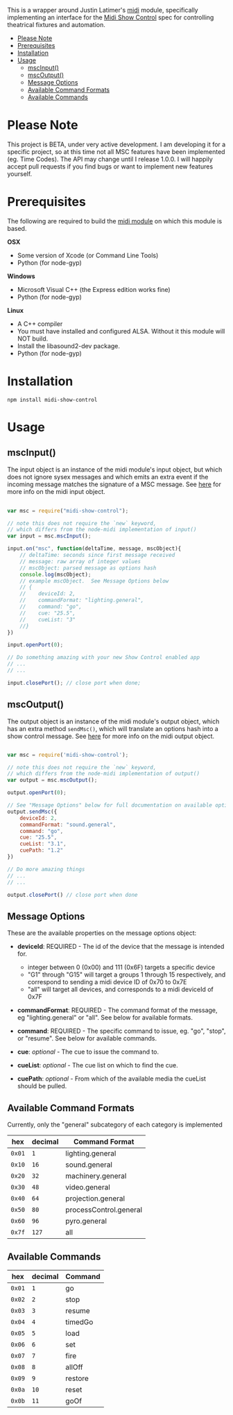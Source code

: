 This is a wrapper around Justin Latimer's [midi][node-midi] module, specifically implementing an interface for the [Midi Show Control][msc] spec for controlling theatrical fixtures and automation.

[node-midi]: https://github.com/justinlatimer/node-midi
[msc]: http://oktopus.hu/uploaded/Tudastar/MIDI%20Show%20Control%20Specification.pdf


<!-- TOC depth:2 withLinks:1 updateOnSave:1 orderedList:0 -->

- [Please Note](#please-note)
- [Prerequisites](#prerequisites)
- [Installation](#installation)
- [Usage](#usage)
	- [mscInput()](#mscinput)
	- [mscOutput()](#mscoutput)
	- [Message Options](#message-options)
	- [Available Command Formats](#available-command-formats)
	- [Available Commands](#available-commands)
<!-- /TOC -->


# Please Note

This project is BETA, under very active development. I am developing it for a specific project, so at this time not all MSC features have been implemented (eg. Time Codes). The API may change until I release 1.0.0. I will happily accept pull requests if you find bugs or want to implement new features yourself.

# Prerequisites 

The following are required to build the [midi module][node-midi] on which this module is based.

**OSX**

  * Some version of Xcode (or Command Line Tools)
  * Python (for node-gyp)


**Windows**

  * Microsoft Visual C++ (the Express edition works fine)
  * Python (for node-gyp)

**Linux**

  * A C++ compiler
  * You must have installed and configured ALSA. Without it this module will NOT build.
  * Install the libasound2-dev package.
  * Python (for node-gyp)
    
# Installation

    npm install midi-show-control
 
# Usage

## mscInput()

The input object is an instance of the midi module's input object, but which does not ignore sysex messages and which emits an extra event if the incoming message matches the signature of a MSC message. See [here][midi-input] for more info on the midi input object.

[midi-input]: https://github.com/justinlatimer/node-midi#input

```js
    
var msc = require("midi-show-control");

// note this does not require the `new` keyword,
// which differs from the node-midi implementation of input()
var input = msc.mscInput();

input.on("msc", function(deltaTime, message, mscObject){
    // deltaTime: seconds since first message received 
    // message: raw array of integer values
    // mscObject: parsed message as options hash
    console.log(mscObject);
    // example mscObject.  See Message Options below
    // {
    //    deviceId: 2,
    //    commandFormat: "lighting.general",
    //    command: "go",
    //    cue: "25.5",
    //    cueList: "3"
    //}
})

input.openPort(0);

// Do something amazing with your new Show Control enabled app
// ...
// ...

input.closePort(); // close port when done;
```

## mscOutput()

The output object is an instance of the midi module's output object, which has an extra method `sendMsc()`, which will translate an options hash into a show control message. See [here][midi-output] for more info on the midi output object.

[midi-output]: https://github.com/justinlatimer/node-midi#output

```js

var msc = require('midi-show-control');

// note this does not require the `new` keyword,
// which differs from the node-midi implementation of output()
var output = msc.mscOutput();

output.openPort(0);

// See "Message Options" below for full documentation on available options
output.sendMsc({
    deviceId: 2,
    commandFormat: "sound.general",
    command: "go",
    cue: "25.5",
    cueList: "3.1",
    cuePath: "1.2"
})

// Do more amazing things
// ...
// ...

output.closePort() // close port when done 

```


## Message Options 

These are the available properties on the message options object:

  * **deviceId**: REQUIRED - The id of the device that the message is intended for.  
    * integer between 0 (0x00) and 111 (0x6F) targets a specific device 
    * "G1" through "G15" will target a groups 1 through 15 respectively, and correspond to sending a midi device ID of 0x70 to 0x7E
    * "all" will target all devices, and corresponds to a midi deviceId of 0x7F
   
  * **commandFormat**: REQUIRED - The command format of the message, eg "lighting.general" or "all". See below for available formats.
  
  * **command**: REQUIRED - The specific command to issue, eg. "go", "stop", or "resume".  See below for available commands.
  
  * **cue**: *optional* - The cue to issue the command to.
  
  * **cueList**: *optional* - The cue list on which to find the cue.
  
  * **cuePath**: *optional* - From which of the available media the cueList should be pulled. 
  
## Available Command Formats

Currently, only the "general" subcategory of each category is implemented 

 hex    |  decimal   |  Command Format
 ------ | ---------- | -------------------
`0x01`  |       `1`  |  lighting.general
`0x10`  |      `16`  |  sound.general
`0x20`  |      `32`  |  machinery.general
`0x30`  |      `48`  |  video.general
`0x40`  |      `64`  |  projection.general
`0x50`  |      `80`  |  processControl.general
`0x60`  |      `96`  |  pyro.general
`0x7f`  |     `127`  |  all

## Available Commands

 hex    |  decimal   |  Command
 ------ | ---------- | --------
`0x01`  |       `1`  |  go
`0x02`  |       `2`  |  stop
`0x03`  |       `3`  |  resume
`0x04`  |       `4`  |  timedGo
`0x05`  |       `5`  |  load
`0x06`  |       `6`  |  set
`0x07`  |       `7`  |  fire
`0x08`  |       `8`  |  allOff
`0x09`  |       `9`  |  restore
`0x0a`  |      `10`  |  reset
`0x0b`  |      `11`  |  goOf
